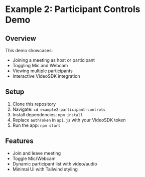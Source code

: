 # Example 2: Participant Controls Demo

## Overview
This demo showcases:
- Joining a meeting as host or participant
- Toggling Mic and Webcam
- Viewing multiple participants
- Interactive VideoSDK integration

## Setup
1. Clone this repository
2. Navigate: `cd example2-participant-controls`
3. Install dependencies: `npm install`
4. Replace `authToken` in `api.js` with your VideoSDK token
5. Run the app: `npm start`

## Features
- Join and leave meeting
- Toggle Mic/Webcam
- Dynamic participant list with video/audio
- Minimal UI with Tailwind styling
